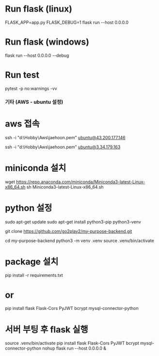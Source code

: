# Run flask (linux)
FLASK_APP=app.py FLASK_DEBUG=1 flask run --host 0.0.0.0

# Run flask (windows)
flask run --host 0.0.0.0 --debug


# Run test
pytest -p no:warnings -vv



### 기타 (AWS - ubuntu 설정) ###

# aws 접속

<!-- my-purpose #1 -->
ssh -i "d:\Hobby\Aws\jaehoon.pem" ubuntu@43.200.177.146

<!-- my-purpose #2 -->
ssh -i "d:\Hobby\Aws\jaehoon.pem" ubuntu@3.34.179.163


# miniconda 설치
wget https://repo.anaconda.com/miniconda/Miniconda3-latest-Linux-x86_64.sh
sh Miniconda3-latest-Linux-x86_64.sh

# python 설정
sudo apt-get update
sudo apt-get install python3-pip python3-venv

git clone https://github.com/go2play2/my-purpose-backend.git

cd my-purpose-backend
python3 -m venv .venv
source .venv/bin/activate

# package 설치
pip install -r requirements.txt
# or
pip install flask Flask-Cors PyJWT bcrypt mysql-connector-python

# 서버 부팅 후 flask 실행
source .venv/bin/activate
pip install flask Flask-Cors PyJWT bcrypt mysql-connector-python
nohup flask run --host 0.0.0.0 &

